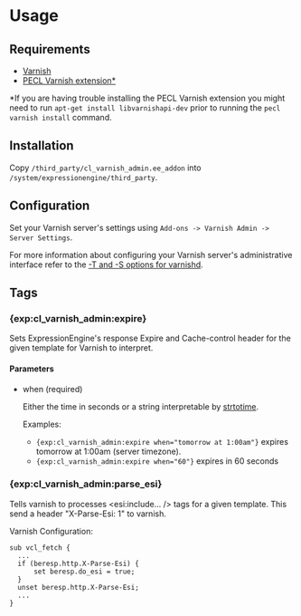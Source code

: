Usage
===============

Requirements
-----

* [Varnish](https://www.varnish-cache.org/trac/wiki/Installation)
* [PECL Varnish extension*](http://www.php.net/manual/en/varnish.installation.php)

*If you are having trouble installing the PECL Varnish extension you might need to run
`apt-get install libvarnishapi-dev` prior to running the `pecl varnish install` command.

Installation
-----

Copy `/third_party/cl_varnish_admin.ee_addon` into `/system/expressionengine/third_party`.

Configuration
-----

Set your Varnish server's settings using `Add-ons -> Varnish Admin -> Server Settings`. 

For more information about configuring your Varnish server's administrative interface refer to the [-T and -S options for varnishd](https://www.varnish-cache.org/docs/trunk/reference/varnishd.html).

Tags
-----

### {exp:cl_varnish_admin:expire}

Sets ExpressionEngine's response Expire and Cache-control header for the given template for Varnish to interpret.

#### Parameters

+ when (required)

  Either the time in seconds or a string interpretable by [strtotime](http://php.net/strtotime).

  Examples: 
    * `{exp:cl_varnish_admin:expire when="tomorrow at 1:00am"}` expires tomorrow at 1:00am (server timezone).
    * `{exp:cl_varnish_admin:expire when="60"}` expires in 60 seconds

### {exp:cl_varnish_admin:parse_esi}

Tells varnish to processes <esi:include... /> tags for a given template. This send a header "X-Parse-Esi: 1" to varnish.

  Varnish Configuration:

  ```
  sub vcl_fetch {
	...
	if (beresp.http.X-Parse-Esi) {
        set beresp.do_esi = true;
    }
    unset beresp.http.X-Parse-Esi;
    ...
  }
  ```

